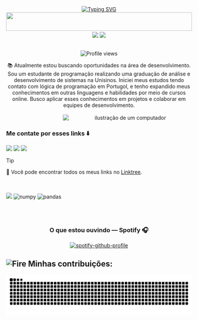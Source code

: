 <div align="center" style="text-align: center;">
  <a href="https://git.io/typing-svg">
    <img src="https://readme-typing-svg.herokuapp.com/?center=true&vCenter=true&color=A020F0&lines=Hello,+I+am+Andrei+👋;I+am+a+Full-Stack+developer+💻;Welcome+to+my+profile+😁+" alt="Typing SVG">
  </a>
</div>

<img width="100%" height="50" src="https://i.imgur.com/dBaSKWF.gif" />

<div align="center">
  
  <img height="150em" src="https://github-readme-stats-sigma-five.vercel.app/api?username=andreihammes&show_icons=true&theme=midnight-purple&include_all_commits=true&count_private=true"/>
  <img height="150em" src="https://github-readme-stats-sigma-five.vercel.app/api/top-langs/?username=andreihammes&theme=midnight-purple&hide_border=false&&layout=compact"/>
</div>
<br>

<p align="center"><img src="https://komarev.com/ghpvc/?username=AndreiHammes&color=blueviolet" alt="Profile views" /></p>

<p align="center">📚 Atualmente estou buscando oportunidades na área de desenvolvimento. Sou um estudante de programação realizando uma graduação de análise e desenvolvimento de sistemas na Unisinos. Iniciei meus estudos tendo contato com lógica de programação em Portugol, e tenho expandido meus conhecimentos em outras linguagens e habilidades por meio de cursos online. Busco aplicar esses conhecimentos em projetos e colaborar em equipes de desenvolvimento.
<br>
<br>
<img src="https://raw.githubusercontent.com/MicaelliMedeiros/micaellimedeiros/master/image/computer-illustration.png" alt="ilustração de um computador" width="350px" align="right">
<br>

### Me contate por esses links ⬇️
<a href="https://www.instagram.com/andreihammes/?igsh=MWhoYzZwZnhoeWFlNw%3D%3D" target="_blank"><img src="https://img.shields.io/badge/Instagram-%23A020F0?style=for-the-badge&logo=instagram&logoColor=white" target="_blank"></a>
<a href="mailto:andreihammes1067@gmail.com"><img src="https://img.shields.io/badge/Gmail-%23A020F0?style=for-the-badge&logo=gmail&logoColor=white" target="_blank"></a>
<a href="https://www.linkedin.com/in/andrei-hammes/" target="_blank"><img src="https://img.shields.io/badge/LinkedIn-%23A020F0?style=for-the-badge&logo=linkedin&logoColor=white" target="_blank"></a>

> [!TIP]  
> 🌲 Você pode encontrar todos os meus links no <a href="https://linktr.ee/andreihammes" target="_blank">Linktree</a>. <br> <br>


<br>

<div>
  <img src="https://skillicons.dev/icons?i=py,html,css,js,mysql,git&perline=14" />
  <img alt="numpy" height="50" width="50" src="https://cdn.jsdelivr.net/gh/devicons/devicon/icons/numpy/numpy-original.svg">
  <img alt="pandas" height="50" width="50" src="https://cdn.jsdelivr.net/gh/devicons/devicon/icons/pandas/pandas-original.svg">
</div>


<br> <br>
<div align="center">
  
### O que estou ouvindo — Spotify 🎧 
[![spotify-github-profile](https://spotify-github-profile.kittinanx.com/api/view?uid=22azzpc3g3whsq5vlnkrctj6q&cover_image=true&theme=novatorem&show_offline=false&background_color=121212&interchange=false&bar_color=53b14f&bar_color_cover=false)](https://github.com/kittinan/spotify-github-profile)

</div>

## <img src="https://raw.githubusercontent.com/Tarikul-Islam-Anik/Animated-Fluent-Emojis/master/Emojis/Travel%20and%20places/Fire.png" alt="Fire" width="25" height="25" /> Minhas contribuições:

<picture align="center">
  <source media="(prefers-color-scheme: dark)" srcset="https://raw.githubusercontent.com/AndreiHammes/AndreiHammes/output/github-contribution-grid-snake-dark.svg">
  <source media="(prefers-color-scheme: light)" srcset="https://raw.githubusercontent.com/AndreiHammes/AndreiHammes/output/github-contribution-grid-snake-dark.svg">
  <img align="center" alt="github contribution grid snake animation" src="https://raw.githubusercontent.com/AndreiHammes/AndreiHammes/output/github-contribution-grid-snake.svg">
</picture>


